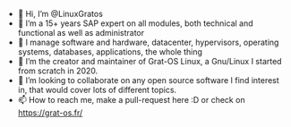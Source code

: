 - 👋 Hi, I’m @LinuxGratos
- 👀 I’m a 15+ years SAP expert on all modules, both technical and functional as well as administrator
- 👀 I manage software and hardware, datacenter, hypervisors, operating systems, databases, applications, the whole thing
- 🌱 I’m the creator and maintainer of Grat-OS Linux, a Gnu/Linux I started from scratch in 2020.
- 💞️ I’m looking to collaborate on any open source software I find interest in, that would cover lots of different topics.
- 📫 How to reach me, make a pull-request here :D or check on https://grat-os.fr/
